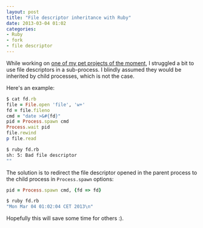 ```yaml
---
layout: post
title: "File descriptor inheritance with Ruby"
date: 2013-03-04 01:02
categories:
- Ruby
- fork
- file descriptor
---
```


While working on [one of my pet projects of the moment](https://github.com/infertux/bashcov), I struggled a bit to use file descriptors in a sub-process.
I blindly assumed they would be inherited by child processes, which is not the case.

Here's an example:

```ruby
$ cat fd.rb
file = File.open 'file', 'w+'
fd = file.fileno
cmd = "date >&#{fd}"
pid = Process.spawn cmd
Process.wait pid
file.rewind
p file.read
```

```bash
$ ruby fd.rb
sh: 5: Bad file descriptor
""
```

The solution is to redirect the file descriptor opened in the parent process to the child process in `Process.spawn` options:

```ruby
pid = Process.spawn cmd, {fd => fd}
```

```bash
$ ruby fd.rb
"Mon Mar 04 01:02:04 CET 2013\n"
```

Hopefully this will save some time for others :).

